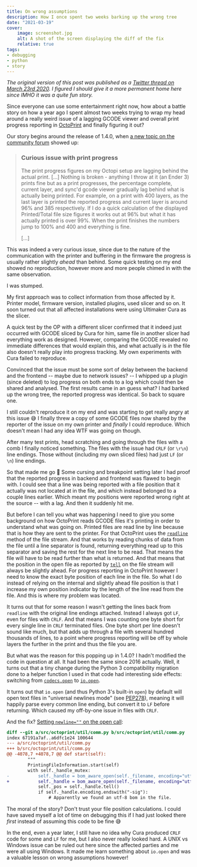 ```yaml
---
title: On wrong assumptions
description: How I once spent two weeks barking up the wrong tree
date: "2021-03-19"
cover:
    image: screenshot.jpg
    alt: A shot of the screen displaying the diff of the fix
    relative: true
tags:
- debugging
- python
- story
---
```


*The original version of this post was published as a [Twitter thread on March 23rd 2020](https://twitter.com/foosel/status/1242121324438355974). I figured I should give it a more permanent home here since IMHO it was a quite fun story.*

Since everyone can use some entertainment right now, how about a battle story on how a year ago I spent almost two weeks trying to wrap my head around a really weird issue of a lagging GCODE viewer and overall print progress reporting in [OctoPrint](https://octoprint.org) and finally figuring it out?

Our story begins around the release of 1.4.0, when [a new topic on the community forum](https://community.octoprint.org/t/curious-issue-with-print-progress/16304) showed up:

> ### Curious issue with print progress 
>
> The print progress figures on my Octopi setup are lagging behind the actual print. [...] Nothing is broken - anything I throw at it (an Ender 3) prints fine but as a print progresses, the percentage complete, current layer, and sync'd gcode viewer gradually lag behind what is actually being printed. For example, on a print with 400 layers, as the last layer is printed the reported progress and current layer is around 96% and 385 respectively. If I do a quick calculation of the displayed Printed/Total file size figures it works out at 96% but what it has actually printed is over 99%. When the print finishes the numbers jump to 100% and 400 and everything is fine.
>
> [...]

This was indeed a very curious issue, since due to the nature of the communication with the printer and buffering in the firmware the progress is usually rather slightly *ahead* than behind. Some quick testing on my end showed no reproduction, however more and more people chimed in with the same observation. 

I was stumped.

My first approach was to collect information from those affected by it. Printer model, firmware version, installed plugins, used slicer and so on. It soon turned out that all affected installations were using Ultimaker Cura as the slicer.

A quick test by the OP with a different slicer confirmed that it indeed just occurred with GCODE sliced by Cura for him, same file in another slicer had everything work as designed. However, comparing the GCODE revealed no immediate differences that would explain this, and what actually is *in* the file also doesn't really play into progress tracking. My own experiments with Cura failed to reproduce.

Convinced that the issue must be some sort of delay between the backend and the frontend -- maybe due to network issues? -- I whipped up a plugin (since deleted) to log progress on both ends to a log which could then be shared and analysed. The first results came in an guess what? I had barked up the wrong tree, the reported progress was identical. So back to square one.

I still couldn't reproduce it on my end and was starting to get really angry at this issue 😅 I finally threw a copy of some GCODE files now shared by the reporter of the issue on my own printer and *finally* I could reproduce. Which doesn't mean I had any idea WTF was going on though.

After many test prints, head scratching and going through the files with a comb I finally noticed something. The files with the issue had `CRLF` (or `\r\n`) line endings. Those without (including my own sliced files) had just `LF` (or `\n`) line endings.

So that made me go 🤨 Some cursing and breakpoint setting later I had proof that the reported progress in backend and frontend was flawed to begin with. I could see that a line was being reported with a file position that it actually was not located at in the file, and which instead belonged to a couple lines earlier. Which meant my positions were reported wrong right at the source -- with a lag. And then it suddenly hit me.

But before I can tell you what was happening I need to give you some background on how OctoPrint reads GCODE files it's printing in order to understand what was going on. Printed files are read line by line because that is how they are sent to the printer. For that OctoPrint uses the [`readline`](https://docs.python.org/3/library/io.html?highlight=readline#io.IOBase.readline) method of the file stream. And that works by reading chunks of data from the file until a line separator is found, returning everything read up to this separator and saving the rest for the next line to be read. That means the file will have to be read further than what is returned. And that means that the position in the open file as reported by [`tell`](https://docs.python.org/3/library/io.html?highlight=readline#io.IOBase.tell) on the file stream will always be slightly ahead. For progress reporting in OctoPrint however I need to know the exact byte position of each line in the file. So what I do instead of relying on the internal and slightly ahead file position is that I increase my own position indicator by the length of the line read from the file. And this is where my problem was located. 

It turns out that for some reason I wasn't getting the lines back from `readline` with the original line endings attached. Instead I always got `LF`, even for files with `CRLF`. And that means I was counting one byte short for every single line in `CRLF` terminated files. One byte short per line doesn't sound like much, but that adds up through a file with several hundred thousands of lines, to a point where progress reporting will be off by whole layers the further in the print and thus the file you are.

But what was the reason for this popping up in 1.4.0? I hadn't modified the code in question at all. It had been the same since 2016 actually. Well, it turns out that a tiny change during the Python 3 compatibility migration done to a helper function I used in that code had interesting side effects: switching from [`codecs.open`](https://docs.python.org/3/library/codecs.html#codecs.open) to [`io.open`](https://docs.python.org/3/library/io.html#io.open). 

It turns out that `io.open` (and thus Python 3's built-in `open`) by default will open text files in "universal newlines mode" (see [PEP278](https://www.python.org/dev/peps/pep-0278/)), meaning it will happily parse every common line ending, but convert it to `LF` before returning. Which caused my off-by-one issue in files with `CRLF`.

And the fix? [Setting `newline=""` on the open call](https://github.com/foosel/OctoPrint/commit/27bbab9582eb3a1a9fca8f2b203e88b1682fcdc5): 

``` diff
diff --git a/src/octoprint/util/comm.py b/src/octoprint/util/comm.py
index 67191a7af..a6dfc1e24 100644
--- a/src/octoprint/util/comm.py
+++ b/src/octoprint/util/comm.py
@@ -4078,7 +4078,7 @@ def start(self):
 		"""
 		PrintingFileInformation.start(self)
 		with self._handle_mutex:
-			self._handle = bom_aware_open(self._filename, encoding="utf-8", errors="replace")
+			self._handle = bom_aware_open(self._filename, encoding="utf-8", errors="replace", newline="")
 			self._pos = self._handle.tell()
 			if self._handle.encoding.endswith("-sig"):
 				# Apparently we found an utf-8 bom in the file.
```

The moral of the story? Don't trust your file position calculations. I could have saved myself a lot of time on debugging this if I had just looked there *first* instead of assuming this code to be fine 😅

In the end, even a year later, I still have no idea why Cura produced `CRLF` code for some and `LF` for me, but I also never really looked hard. A UNIX vs Windows issue can be ruled out here since the affected parties and me were all using Windows. It made me learn something about `io.open` and was a valuable lesson on wrong assumptions however!
